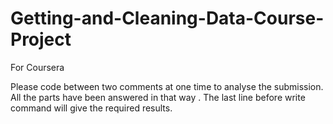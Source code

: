 # Getting-and-Cleaning-Data-Course-Project
For Coursera 

Please code between two comments at one time to analyse the submission.
All the parts have been answered in that way .
The last line before write command will give the required results.

